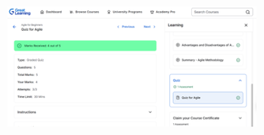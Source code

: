 ![Agile Screenshot](https://raw.githubusercontent.com/Radhika5047/5470022_Radhika/main/SDLC/agile_greatlearning.png)
